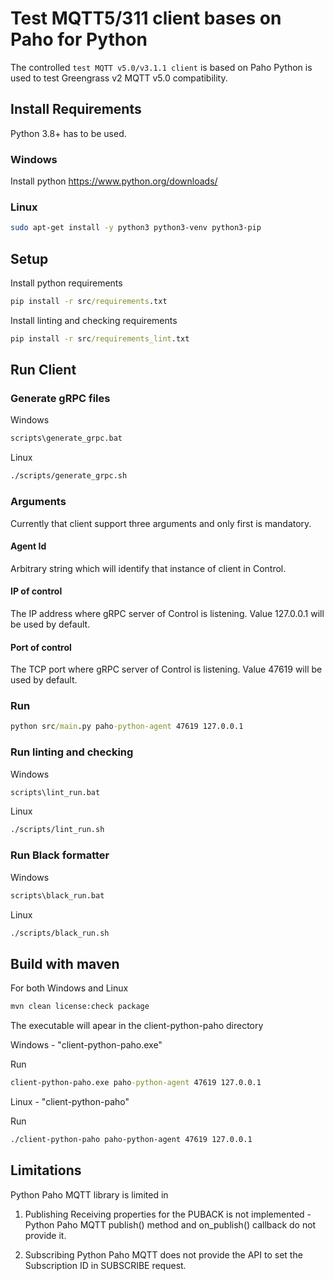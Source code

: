 # Test MQTT5/311 client bases on Paho for Python

The controlled `test MQTT v5.0/v3.1.1 client` is based on Paho Python is used to test Greengrass v2 MQTT v5.0 compatibility.

## Install Requirements

Python 3.8+ has to be used.

### Windows

Install python https://www.python.org/downloads/

### Linux

```sh
sudo apt-get install -y python3 python3-venv python3-pip
```

## Setup

Install python requirements

```cmd
pip install -r src/requirements.txt
```

Install linting and checking requirements

```cmd
pip install -r src/requirements_lint.txt
```

## Run Client

### Generate gRPC files

Windows

```cmd
scripts\generate_grpc.bat
```

Linux

```sh
./scripts/generate_grpc.sh
```

### Arguments
Currently that client support three arguments and only first is mandatory.

#### Agent Id
Arbitrary string which will identify that instance of client in Control.

#### IP of control
The IP address where gRPC server of Control is listening.
Value 127.0.0.1 will be used by default.

#### Port of control
The TCP port where gRPC server of Control is listening.
Value 47619 will be used by default.

### Run

```cmd
python src/main.py paho-python-agent 47619 127.0.0.1
```

### Run linting and checking

Windows

```cmd
scripts\lint_run.bat
```

Linux

```sh
./scripts/lint_run.sh
```

### Run Black formatter

Windows

```cmd
scripts\black_run.bat
```

Linux

```sh
./scripts/black_run.sh
```

## Build with maven

For both Windows and Linux

```sh
mvn clean license:check package
```
The executable will apear in the client-python-paho directory

Windows - "client-python-paho.exe"

Run

```cmd
client-python-paho.exe paho-python-agent 47619 127.0.0.1
```

Linux - "client-python-paho"

Run

```sh
./client-python-paho paho-python-agent 47619 127.0.0.1
```

## Limitations

Python Paho MQTT library is limited in

1. Publishing
Receiving properties for the PUBACK is not implemented - Python Paho MQTT publish() method and on_publish() callback do not provide it.

2. Subscribing
Python Paho MQTT does not provide the API to set the Subscription ID in SUBSCRIBE request.
